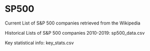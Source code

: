 # SP500
Current List of S&P 500 companies retrieved from the Wikipedia

Historical Lists of S&P 500 companies 2010-2019: sp500_data.csv

Key statistical info: key_stats.csv
